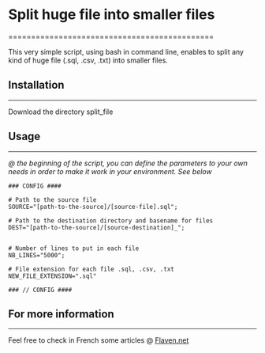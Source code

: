 
# Split huge file into smaller files
=============================================

This very simple script, using bash in command line, enables to split any kind of huge file (.sql, .csv, .txt) into smaller files.



## Installation
---------------------
Download the directory split_file



## Usage
--------------

*@ the beginning of the script, you can define the parameters to your own needs in order to make it work in your environment. See below*

```
### CONFIG ####

# Path to the source file
SOURCE="[path-to-the-source]/[source-file].sql";

# Path to the destination directory and basename for files
DEST="[path-to-the-source]/[source-destination]_"; 


# Number of lines to put in each file
NB_LINES="5000";

# File extension for each file .sql, .csv, .txt
NEW_FILE_EXTENSION=".sql"

### // CONFIG ####

```




## For more information
------------------------------------
Feel free to check in French some articles @
[Flaven.net](http://flaven.fr//)








